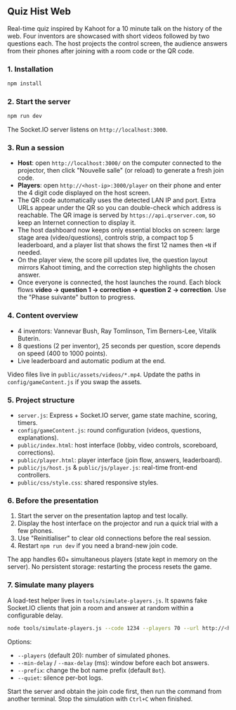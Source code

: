 ## Quiz Hist Web

Real-time quiz inspired by Kahoot for a 10 minute talk on the history of the web. Four inventors are showcased with short videos followed by two questions each. The host projects the control screen, the audience answers from their phones after joining with a room code or the QR code.

### 1. Installation

```bash
npm install
```

### 2. Start the server

```bash
npm run dev
```

The Socket.IO server listens on `http://localhost:3000`.

### 3. Run a session

- **Host**: open `http://localhost:3000/` on the computer connected to the projector, then click "Nouvelle salle" (or reload) to generate a fresh join code.
- **Players**: open `http://<host-ip>:3000/player` on their phone and enter the 4 digit code displayed on the host screen.
- The QR code automatically uses the detected LAN IP and port. Extra URLs appear under the QR so you can double-check which address is reachable. The QR image is served by `https://api.qrserver.com`, so keep an Internet connection to display it.
- The host dashboard now keeps only essential blocks on screen: large stage area (video/questions), controls strip, a compact top 5 leaderboard, and a player list that shows the first 12 names then `+N` if needed.
- On the player view, the score pill updates live, the question layout mirrors Kahoot timing, and the correction step highlights the chosen answer.
- Once everyone is connected, the host launches the round. Each block flows **video -> question 1 -> correction -> question 2 -> correction**. Use the "Phase suivante" button to progress.

### 4. Content overview

- 4 inventors: Vannevar Bush, Ray Tomlinson, Tim Berners-Lee, Vitalik Buterin.
- 8 questions (2 per inventor), 25 seconds per question, score depends on speed (400 to 1000 points).
- Live leaderboard and automatic podium at the end.

Video files live in `public/assets/videos/*.mp4`. Update the paths in `config/gameContent.js` if you swap the assets.

### 5. Project structure

- `server.js`: Express + Socket.IO server, game state machine, scoring, timers.
- `config/gameContent.js`: round configuration (videos, questions, explanations).
- `public/index.html`: host interface (lobby, video controls, scoreboard, corrections).
- `public/player.html`: player interface (join flow, answers, leaderboard).
- `public/js/host.js` & `public/js/player.js`: real-time front-end controllers.
- `public/css/style.css`: shared responsive styles.

### 6. Before the presentation

1. Start the server on the presentation laptop and test locally.
2. Display the host interface on the projector and run a quick trial with a few phones.
3. Use "Reinitialiser" to clear old connections before the real session.
4. Restart `npm run dev` if you need a brand-new join code.

The app handles 60+ simultaneous players (state kept in memory on the server). No persistent storage: restarting the process resets the game.


### 7. Simulate many players

A load-test helper lives in `tools/simulate-players.js`. It spawns fake Socket.IO clients that join a room and answer at random within a configurable delay.

```bash
node tools/simulate-players.js --code 1234 --players 70 --url http://<host-ip>:3000
```

Options:
- `--players` (default 20): number of simulated phones.
- `--min-delay` / `--max-delay` (ms): window before each bot answers.
- `--prefix`: change the bot name prefix (default `Bot`).
- `--quiet`: silence per-bot logs.

Start the server and obtain the join code first, then run the command from another terminal. Stop the simulation with `Ctrl+C` when finished.
